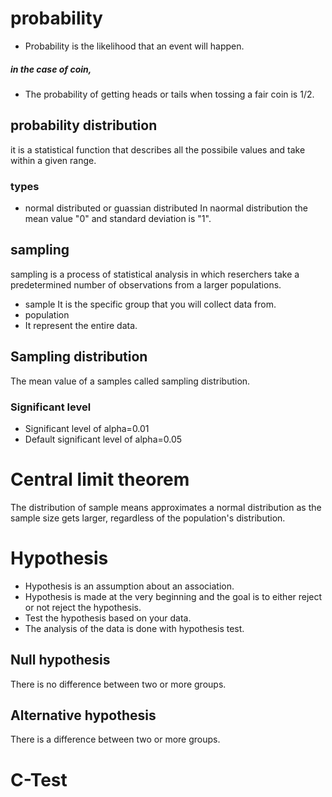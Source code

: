 # probability
- Probability is the likelihood that an event will happen.
##### in the case of coin,
- The probability of getting heads or tails when tossing a fair coin is 1/2.
## probability distribution
   it is a statistical function that describes all the possibile values and take within a given range.
### types
 - normal distributed or guassian distributed
    In naormal distribution the mean value "0" and standard deviation is "1".
## sampling
   sampling is a process of statistical analysis in which reserchers take a predetermined number of observations from a larger populations.
 - sample
   It is the specific group that you will collect data from.
 - population
 -  It represent the entire data.
## Sampling distribution
   The mean value of a samples called sampling distribution.
### Significant level
  - Significant level of alpha=0.01
  - Default significant level of alpha=0.05
# Central limit theorem
  The distribution of sample means approximates a normal distribution as the sample size gets larger, regardless of the population's distribution.
# Hypothesis
  - Hypothesis is an assumption about an association.
  - Hypothesis is made at the very beginning and the goal is to either reject or not reject the hypothesis.
  - Test the hypothesis based on your data.
  - The analysis of the data is done with hypothesis test.
## Null hypothesis
   There is no difference between two or more groups.
## Alternative hypothesis
   There is a difference between two or more groups.
# C-Test
     

